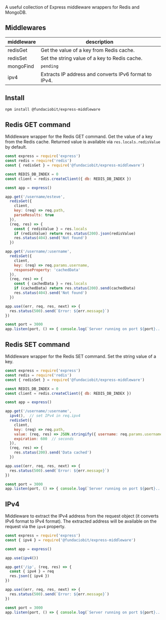 A useful collection of Express middleware wrappers for Redis and MongoDB.

## Middlewares

| middleware    | description                                           |
|---------------|-------------------------------------------------------|
| redisGet      | Get the value of a key from Redis cache.              |
| redisSet      | Set the string value of a key to Redis cache.         |
| mongoFind     | `pending`                                             |
| ipv4          | Extracts IP address and converts IPv6 format to IPv4. |

## Install

```bash
npm install @fundaciobit/express-middleware
```

## Redis GET command
Middleware wrapper for the Redis GET command. Get the value of a key from the Redis cache. Returned value is available via `res.locals.redisValue` by default.

```js
const express = require('express')
const redis = require('redis')
const { redisGet } = require('@fundaciobit/express-middleware')

const REDIS_DB_INDEX = 0
const client = redis.createClient({ db: REDIS_DB_INDEX })

const app = express()

app.get('/username/esteve',
  redisGet({
    client,
    key: (req) => req.path,
    parseResults: true
  }),
  (req, res) => {
    const { redisValue } = res.locals
    if (redisValue) return res.status(200).json(redisValue)
    res.status(404).send('Not found')
  })

app.get('/username/:username',
  redisGet({
    client,
    key: (req) => req.params.username,
    responseProperty: 'cachedData'
  }),
  (req, res) => {
    const { cachedData } = res.locals
    if (cachedData) return res.status(200).send(cachedData)
    res.status(404).send('Not found')
  })

app.use((err, req, res, next) => {
  res.status(500).send(`Error: ${err.message}`)
})

const port = 3000
app.listen(port, () => { console.log(`Server running on port ${port}...`) })

```

## Redis SET command
Middleware wrapper for the Redis SET command. Set the string value of a key.

```js
const express = require('express')
const redis = require('redis')
const { redisSet } = require('@fundaciobit/express-middleware')

const REDIS_DB_INDEX = 0
const client = redis.createClient({ db: REDIS_DB_INDEX })

const app = express()

app.get('/username/:username',
  ipv4(),  // set IPv4 in req.ipv4
  redisSet({
    client,
    key: (req) => req.path,
    value: (req, res) => JSON.stringify({ username: req.params.username, ip_address: req.ipv4 }),
    expiration: 600  // seconds
  }),
  (req, res) => {
    res.status(200).send('Data cached')
  })

app.use((err, req, res, next) => {
  res.status(500).send(`Error: ${err.message}`)
})

const port = 3000
app.listen(port, () => { console.log(`Server running on port ${port}...`) })

```

## IPv4
Middleware to extract the IPv4 address from the request object (it converts IPv6 format to IPv4 format). The extracted address will be available on the request via the `ipv4` property.

```js
const express = require('express')
const { ipv4 } = require('@fundaciobit/express-middleware')

const app = express()

app.use(ipv4())

app.get('/ip', (req, res) => {
  const { ipv4 } = req
  res.json({ ipv4 })
})

app.use((err, req, res, next) => {
  res.status(500).send(`Error: ${err.message}`)
})

const port = 3000
app.listen(port, () => { console.log(`Server running on port ${port}...`) })

```
